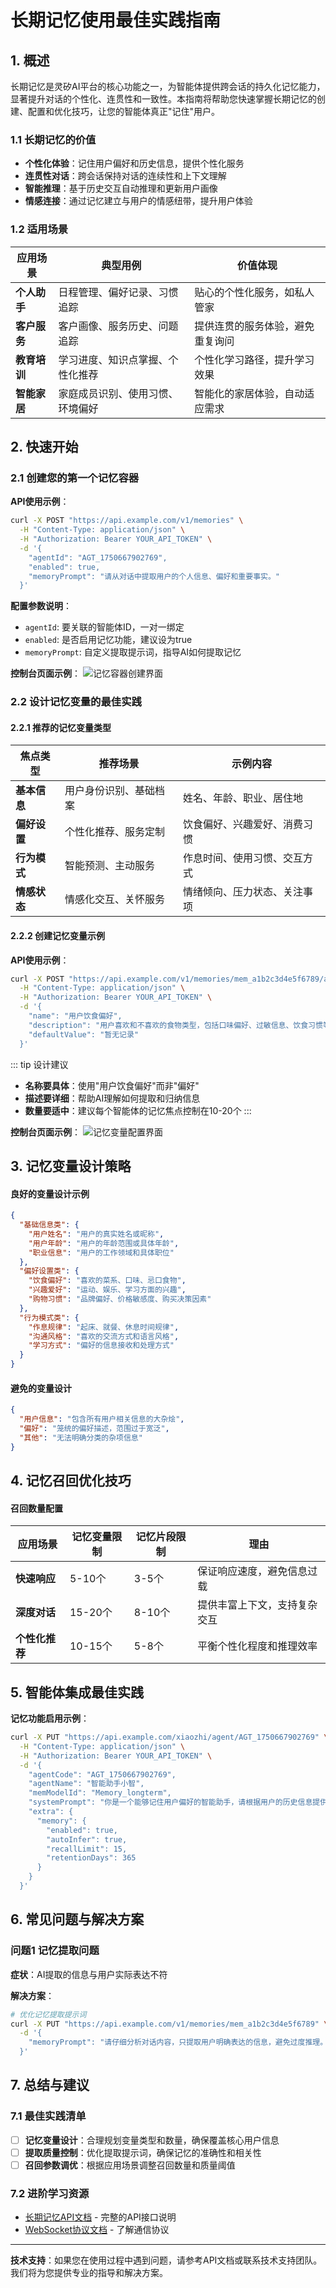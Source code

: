# 长期记忆使用最佳实践指南

## 1. 概述

长期记忆是灵矽AI平台的核心功能之一，为智能体提供跨会话的持久化记忆能力，显著提升对话的个性化、连贯性和一致性。本指南将帮助您快速掌握长期记忆的创建、配置和优化技巧，让您的智能体真正"记住"用户。

### 1.1 长期记忆的价值

- **个性化体验**：记住用户偏好和历史信息，提供个性化服务
- **连贯性对话**：跨会话保持对话的连续性和上下文理解
- **智能推理**：基于历史交互自动推理和更新用户画像
- **情感连接**：通过记忆建立与用户的情感纽带，提升用户体验

### 1.2 适用场景

| 应用场景 | 典型用例 | 价值体现 |
|---------|---------|----------|
| **个人助手** | 日程管理、偏好记录、习惯追踪 | 贴心的个性化服务，如私人管家 |
| **客户服务** | 客户画像、服务历史、问题追踪 | 提供连贯的服务体验，避免重复询问 |
| **教育培训** | 学习进度、知识点掌握、个性化推荐 | 个性化学习路径，提升学习效果 |
| **智能家居** | 家庭成员识别、使用习惯、环境偏好 | 智能化的家居体验，自动适应需求 |

## 2. 快速开始

### 2.1 创建您的第一个记忆容器

**API使用示例**：

```bash
curl -X POST "https://api.example.com/v1/memories" \
  -H "Content-Type: application/json" \
  -H "Authorization: Bearer YOUR_API_TOKEN" \
  -d '{
    "agentId": "AGT_1750667902769",
    "enabled": true,
    "memoryPrompt": "请从对话中提取用户的个人信息、偏好和重要事实。"
  }'
```

**配置参数说明**：
- `agentId`: 要关联的智能体ID，一对一绑定
- `enabled`: 是否启用记忆功能，建议设为true
- `memoryPrompt`: 自定义提取提示词，指导AI如何提取记忆

**控制台页面示例**：
![记忆容器创建界面](./imgs/knowledge/l_1.png)

### 2.2 设计记忆变量的最佳实践

#### 2.2.1 推荐的记忆变量类型

| 焦点类型 | 推荐场景 | 示例内容 |
|---------|---------|----------|
| **基本信息** | 用户身份识别、基础档案 | 姓名、年龄、职业、居住地 |
| **偏好设置** | 个性化推荐、服务定制 | 饮食偏好、兴趣爱好、消费习惯 |
| **行为模式** | 智能预测、主动服务 | 作息时间、使用习惯、交互方式 |
| **情感状态** | 情感化交互、关怀服务 | 情绪倾向、压力状态、关注事项 |

#### 2.2.2 创建记忆变量示例

**API使用示例**：

```bash
curl -X POST "https://api.example.com/v1/memories/mem_a1b2c3d4e5f6789/attentions" \
  -H "Content-Type: application/json" \
  -H "Authorization: Bearer YOUR_API_TOKEN" \
  -d '{
    "name": "用户饮食偏好",
    "description": "用户喜欢和不喜欢的食物类型，包括口味偏好、过敏信息、饮食习惯等",
    "defaultValue": "暂无记录"
  }'
```

::: tip 设计建议
- **名称要具体**：使用"用户饮食偏好"而非"偏好"
- **描述要详细**：帮助AI理解如何提取和归纳信息
- **数量要适中**：建议每个智能体的记忆焦点控制在10-20个
:::

**控制台页面示例**：
![记忆变量配置界面](./imgs/knowledge/l_3.png)

## 3. 记忆变量设计策略

#### 良好的变量设计示例

```json
{
  "基础信息类": {
    "用户姓名": "用户的真实姓名或昵称",
    "用户年龄": "用户的年龄范围或具体年龄",
    "职业信息": "用户的工作领域和具体职位"
  },
  "偏好设置类": {
    "饮食偏好": "喜欢的菜系、口味、忌口食物",
    "兴趣爱好": "运动、娱乐、学习方面的兴趣",
    "购物习惯": "品牌偏好、价格敏感度、购买决策因素"
  },
  "行为模式类": {
    "作息规律": "起床、就餐、休息时间规律",
    "沟通风格": "喜欢的交流方式和语言风格",
    "学习方式": "偏好的信息接收和处理方式"
  }
}
```

#### 避免的变量设计

```json
{
  "用户信息": "包含所有用户相关信息的大杂烩",
  "偏好": "笼统的偏好描述，范围过于宽泛",
  "其他": "无法明确分类的杂项信息"
}
```



## 4. 记忆召回优化技巧

#### 召回数量配置

| 应用场景 | 记忆变量限制 | 记忆片段限制 | 理由 |
|---------|-------------|-------------|------|
| **快速响应** | 5-10个 | 3-5个 | 保证响应速度，避免信息过载 |
| **深度对话** | 15-20个 | 8-10个 | 提供丰富上下文，支持复杂交互 |
| **个性化推荐** | 10-15个 | 5-8个 | 平衡个性化程度和推理效率 |


## 5. 智能体集成最佳实践


**记忆功能启用示例**：

```bash
curl -X PUT "https://api.example.com/xiaozhi/agent/AGT_1750667902769" \
  -H "Content-Type: application/json" \
  -H "Authorization: Bearer YOUR_API_TOKEN" \
  -d '{
    "agentCode": "AGT_1750667902769",
    "agentName": "智能助手小智",
    "memModelId": "Memory_longterm",
    "systemPrompt": "你是一个能够记住用户偏好的智能助手，请根据用户的历史信息提供个性化服务。",
    "extra": {
      "memory": {
        "enabled": true,
        "autoInfer": true,
        "recallLimit": 15,
        "retentionDays": 365
      }
    }
  }'
```

## 6. 常见问题与解决方案

### 问题1 记忆提取问题

**症状**：AI提取的信息与用户实际表达不符

**解决方案**：
```bash
# 优化记忆提取提示词
curl -X PUT "https://api.example.com/v1/memories/mem_a1b2c3d4e5f6789" \
  -d '{
    "memoryPrompt": "请仔细分析对话内容，只提取用户明确表达的信息，避免过度推理。对于不确定的信息，请标注确定性程度。"
  }'
```

## 7. 总结与建议

### 7.1 最佳实践清单

- [ ] **记忆变量设计**：合理规划变量类型和数量，确保覆盖核心用户信息
- [ ] **提取质量控制**：优化提取提示词，确保记忆的准确性和相关性
- [ ] **召回参数调优**：根据应用场景调整召回数量和质量阈值

### 7.2 进阶学习资源

- [长期记忆API文档](../api/longterm-memory.md) - 完整的API接口说明
- [WebSocket协议文档](../platform/websocket.md) - 了解通信协议

---

**技术支持**：如果您在使用过程中遇到问题，请参考API文档或联系技术支持团队。我们将为您提供专业的指导和解决方案。